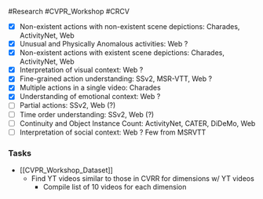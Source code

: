 #Research #CVPR_Workshop #CRCV



- [x] Non-existent actions with non-existent scene depictions: Charades, ActivityNet, Web  
- [x] Unusual and Physically Anomalous activities: Web ?  
- [x] Non-existent actions with existent scene depictions: Charades, ActivityNet, Web  
- [x] Interpretation of visual context: Web ?  
- [x] Fine-grained action understanding: SSv2, MSR-VTT, Web ?  
- [x] Multiple actions in a single video: Charades  
- [x] Understanding of emotional context: Web ?  
- [ ] Partial actions: SSv2, Web (?)  
- [ ] Time order understanding: SSv2, Web (?)  
- [ ] Continuity and Object Instance Count: ActivityNet, CATER, DiDeMo, Web  
- [ ] Interpretation of social context: Web ? Few from MSRVTT  

### Tasks
- [[CVPR_Workshop_Dataset]]
	- Find YT videos similar to those in CVRR for dimensions w/ YT videos
		- Compile list of 10 videos for each dimension


